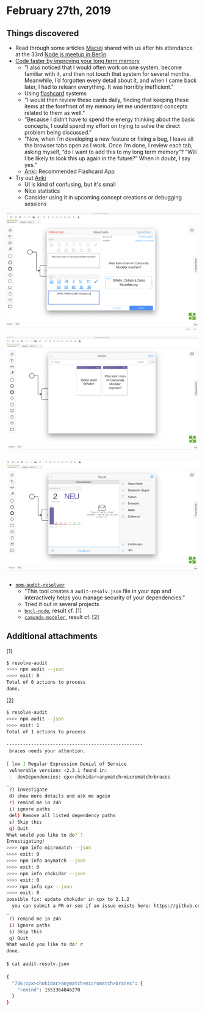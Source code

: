 # February 27th, 2019

## Things discovered

* Read through some articles [Maciej](https://github.com/barmac) shared with us after his attendance at the 33rd [Node.js meetup in Berlin](https://www.meetup.com/de-DE/Node-js-Meetup-Berlin/events/258155531/).
* [Code faster by improving your long term memory](https://daliaresearch.com/blog-coding-long-term-memory/)
  * "I also noticed that I would often work on one system, become familiar with it, and then not touch that system for several months. Meanwhile, I’d forgotten every detail about it, and when I came back later, I had to relearn everything. It was horribly inefficient."
  * Using [flashcard](https://de.wikipedia.org/wiki/Lernkartei) systems
  * "I would then review these cards daily, finding that keeping these items at the forefront of my memory let me understand concepts related to them as well."
  * "Because I didn’t have to spend the energy thinking about the basic concepts, I could spend my effort on trying to solve the direct problem being discussed."
  * "Now, when I’m developing a new feature or fixing a bug, I leave all the browser tabs open as I work. Once I’m done, I review each tab, asking myself, “do I want to add this to my long term memory”? “Will I be likely to look this up again in the future?” When in doubt, I say yes."
  * [Anki](https://www.ankiapp.com/): Recommended Flashcard App
* Try out [Anki](https://www.ankiapp.com/)
  * UI is kind of confusing, but it's small
  * Nice statistics
  * Consider using it in upcoming concept creations or debugging sessions

![Anki_1](../../resources/screenshots/anki_1.png)

![Anki_2](../../resources/screenshots/anki_2.png)

![Anki_3](../../resources/screenshots/anki_3.png)
* [`npm-audit-resolver`](https://www.npmjs.com/package/npm-audit-resolver)
  * "This tool creates a `audit-resolv.json` file in your app and interactively helps you manage security of your dependencies."
  * Tried it out in several projects
  * [`bncl-node`](https://github.com/pinussilvestrus/bncl-node), result cf. [1]
  * [`camunda-modeler`](https://github.com/camunda/camunda-modeler), result cf. [2]


## Additional attachments

[1]
```sh
$ resolve-audit
>>>> npm audit --json
>>>> exit: 0
Total of 0 actions to process
done.
```

[2]

```sh
$ resolve-audit
>>>> npm audit --json
>>>> exit: 1
Total of 1 actions to process

--------------------------------------------------
 braces needs your attention.

[ low ] Regular Expression Denial of Service
 vulnerable versions <2.3.1 found in:
 -  devDependencies: cpx>chokidar>anymatch>micromatch>braces
_
 ?) investigate
 d) show more details and ask me again
 r) remind me in 24h
 i) ignore paths
 del) Remove all listed dependency paths
 s) Skip this
 q) Quit
What would you like to do? ?
Investigating!
>>>> npm info micromatch --json
>>>> exit: 0
>>>> npm info anymatch --json
>>>> exit: 0
>>>> npm info chokidar --json
>>>> exit: 0
>>>> npm info cpx --json
>>>> exit: 0
possible fix: update chokidar in cpx to 2.1.2
  you can submit a PR or see if an issue exists here: https://github.com/mysticatea/cpx/issues
_
 r) remind me in 24h
 i) ignore paths
 s) Skip this
 q) Quit
What would you like to do? r
done.

$ cat audit-resolv.json

{
  "786|cpx>chokidar>anymatch>micromatch>braces": {
    "remind": 1551364846270
  }
}
```


